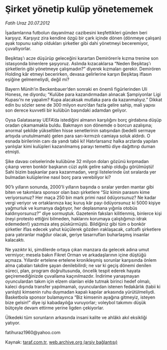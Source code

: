 # Şirket yönetip kulüp yönetememek

*Fatih Uraz 20.07.2012*

<div class="yazi"><p>İşadamlarına futbolun dayanılmaz cazibesini keşfettikleri günden beri karşıyız. Karşıyız zira kendine özgü bir çark içinde dönen (dönmeye çalışan) ayak topunu sahip oldukları şirketler gibi dahi yönetmeyi beceremiyor, çuvallıyorlar.</p>
<p>Beşiktaş’ı acze düşürüp geleceğini karartan Demirören’e kızma trenine son istasyonda binenlere şaşıyoruz. Aslında kızacaklarsa “Neden Beşiktaş’ı şirketlerin gibi yönetmeye çalışmadın?” diyerek kızmaları gerekir. Demirören Holding kâr etmeyi becerirken, devasa gelirlerine karşın Beşiktaş iflasın eşiğine gelmemeliydi, değil mi?</p>
<p>Bayern Münih’in Beckenbauer’den sonraki en önemli figürlerinden Uli Honess, ne diyordu; “Kulübe para kazandırmadan alınacak Şampiyonlar Ligi Kupası’nı ne yapalım? Kupa alacaksak mutlaka para da kazanmalıyız.” Dikkat edin bu sözler sene de 300 milyon euro’dan fazla gelire sahip, mali yapısı son derece kuvvetli bir kulübün başındaki adamdan geliyor.</p>
<p>Oysa Galatasaray UEFA’da istediğini almanın karşılığını borç girdabına düşüp oradan çıkamamakla buldu. Bakmayın son dönemde o borcun azalışına; anormal şekilde yükseltilen hisse senetlerinin satışından (bedelli sermaye artışıda unutulmamalı) gelen para sarı-kırmızılı camiaya soluk aldırdı. O esnada birilerinin canı da yandı tabii ki! Hatırlarsanız halka arzlarda yapılan yanlışlar kimi kulüpleri kazanılmamış parayı temettü diye dağıttırıp duman etmişti.</p>
<p>Şike davası celselerinde kulübüne 32 milyon doları gözünü kırpmadan çıkarıp veren bonkör başkanın cüzi aylık gelire sahip olduğu görülmüştü! Sahi bizim başkanlar para kazanmadan, vergi listelerinde üst sıralarda yer bulmadan kulüplerine nasıl borç para verebiliyor ki?</p>
<p>90’lı yılların sonunda, 2000’li yılların başında o sıralar yerden mantar gibi biten ve takımlara sponsor olan bazı şirketlere “Siz kimin parasını kime veriyorsunuz? Her maça 250 bin mark primi nasıl ödüyorsunuz? Ne kadar vergi veriyor ve ortaklarınıza kaç kuruş kâr payı ödüyorsunuz ki 5000 kişiye yağmurluk ve kumanya dağıtıyor, her deplasmana yığınla otobüs kaldırıyorsunuz?” diye sormuştuk. Gazetenin faksları kilitlenmiş, binlerce kişi (neyi protesto ettiğini bilmeden, haklarını korumaya çalıştığımızı idrak edemeden!) yazımıza ateş püskürmüştü. Bildiğiniz gibi tüm o bonkör şirketler iflas edecek yahut küçülerek gözden ıraklaşacak, cafcaflı şirketlere para yatıranlar mağdur olacak, geriye tasarrufları buharlaşmış insanlar kalacaktı.</p>
<p>Ne yazıktır ki, şimdilerde ortaya çıkan manzara da gelecek adına umut vermiyor; mesela bakın Fikret Orman ve arkadaşlarının içine düştüğü açmaza. Yıllardır ertelene ertelene kronikleşmiş sorunlar karşısında önlem alma çabaları takdire şayan denilebilirdi; ne var ki geçiş dönemi denilen süreci, plan, program doğrultusunda, öncelik tespit ederek hayata geçiremediğinizde çuvallama kaçınılmazdır. İndirime yanaşmayan oyunculardan takım için elzem olanları elde tutmak birinci hedef olmalı, kaleci dışında transfer yapılmamalı, oyunculardan istenen fedakârlık (tabii ki yanlıştı) kimsenin ruhu duymadan kapalı kapılar arkasında yürütülmeliydi. Basketbola sponsor bulamayınca “Biz kimsenin ayağına gitmeyiz, isteyen bize gelsin!” diye işi kabadayılığa vuruyorlar; voleybol takımını düşük bütçeyle devam ettirme yerine ligden çekiyorlar.</p>
<p>Ülkedeki tüm sorunların arkasında insani kalite ve ahlâklı akıl eksikliği yatıyor.</p>
<p>fatihuraz1960@yahoo.com</p>
</div>

Kaynak: [taraf.com.tr](http://www.taraf.com.tr/fatih-uraz/makale-sirket-yonetip-kulup-yonetememek.htm), [web.archive.org (arşiv bağlantısı)](http://web.archive.org/web/20131107104712/http://www.taraf.com.tr/fatih-uraz/makale-sirket-yonetip-kulup-yonetememek.htm)
